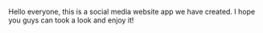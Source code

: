 Hello everyone, this is a social media website app we have created. 
I hope you guys can took a look and enjoy it!
